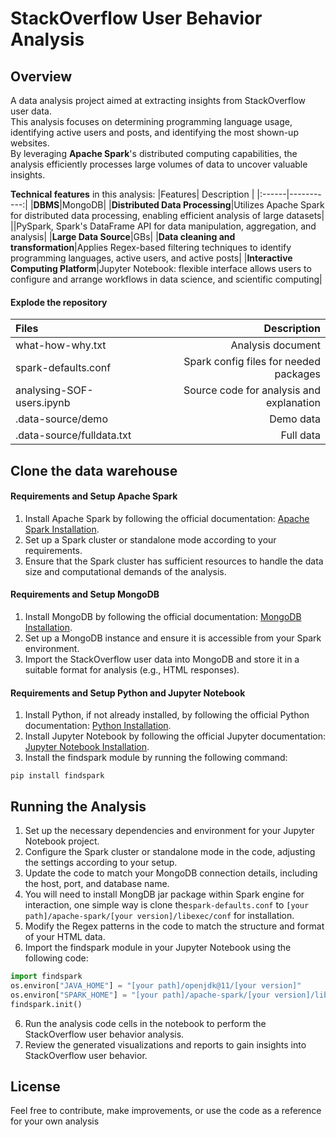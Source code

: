 # StackOverflow User Behavior Analysis

## Overview
A data analysis project aimed at extracting insights from StackOverflow user data. \
This analysis focuses on determining programming language usage, identifying active users and posts, and identifying the most shown-up websites. \
By leveraging **Apache Spark**'s distributed computing capabilities, the analysis efficiently processes large volumes of data to uncover valuable insights.

**Technical features** in this analysis:
|Features| Description |
|:------|-----------:|
|**DBMS**|MongoDB|
|**Distributed Data Processing**|Utilizes Apache Spark for distributed data processing, enabling efficient analysis of large datasets|
||PySpark, Spark's DataFrame API for data manipulation, aggregation, and analysis|
|**Large Data Source**|GBs|
|**Data cleaning and transformation**|Applies Regex-based filtering techniques to identify programming languages, active users, and active posts|
|**Interactive Computing Platform**|Jupyter Notebook: flexible interface allows users to configure and arrange workflows in data science, and scientific computing|


#### Explode the repository 
|Files| Description |
|:------|-----------:|
|what-how-why.txt|Analysis document|
|spark-defaults.conf|Spark config files for needed packages|
|analysing-SOF-users.ipynb|Source code for analysis and explanation|
|.data-source/demo|Demo data|
|.data-source/fulldata.txt|Full data|

## Clone the data warehouse
#### Requirements and Setup Apache Spark
1. Install Apache Spark by following the official documentation: [Apache Spark Installation](https://spark.apache.org/docs/latest/index.html).
2. Set up a Spark cluster or standalone mode according to your requirements.
3. Ensure that the Spark cluster has sufficient resources to handle the data size and computational demands of the analysis.

#### Requirements and Setup MongoDB
1. Install MongoDB by following the official documentation: [MongoDB Installation](https://docs.mongodb.com/manual/installation/).
2. Set up a MongoDB instance and ensure it is accessible from your Spark environment.
3. Import the StackOverflow user data into MongoDB and store it in a suitable format for analysis (e.g., HTML responses).

#### Requirements and Setup Python and Jupyter Notebook
1. Install Python, if not already installed, by following the official Python documentation: [Python Installation](https://www.python.org/downloads/).
2. Install Jupyter Notebook by following the official Jupyter documentation: [Jupyter Notebook Installation](https://jupyter.org/install).
3. Install the findspark module by running the following command:
```cli
pip install findspark
```

## Running the Analysis
1. Set up the necessary dependencies and environment for your Jupyter Notebook project.
2. Configure the Spark cluster or standalone mode in the code, adjusting the settings according to your setup.
3. Update the code to match your MongoDB connection details, including the host, port, and database name.
4. You will need to install MongDB jar package within Spark engine for interaction, one simple way is clone the`spark-defaults.conf` to `[your path]/apache-spark/[your version]/libexec/conf` for installation.
4. Modify the Regex patterns in the code to match the structure and format of your HTML data.
5. Import the findspark module in your Jupyter Notebook using the following code:
```python
import findspark
os.environ["JAVA_HOME"] = "[your path]/openjdk@11/[your version]"
os.environ["SPARK_HOME"] = "[your path]/apache-spark/[your version]/libexec"
findspark.init()
```
6. Run the analysis code cells in the notebook to perform the StackOverflow user behavior analysis.
7. Review the generated visualizations and reports to gain insights into StackOverflow user behavior.

## License

Feel free to contribute, make improvements, or use the code as a reference for your own analysis

